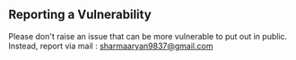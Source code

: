 ## Reporting a Vulnerability

Please don't raise an issue that can be more vulnerable to put out in public. Instead, report via mail : sharmaaryan9837@gmail.com
